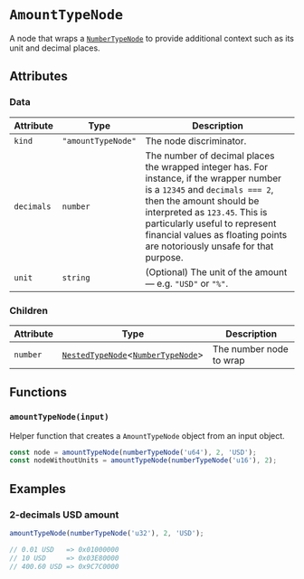 # `AmountTypeNode`

A node that wraps a [`NumberTypeNode`](./NumberTypeNode) to provide additional context such as its unit and decimal places.

## Attributes

### Data

| Attribute  | Type               | Description                                                                                                                                                                                                                                                                                           |
| ---------- | ------------------ | ----------------------------------------------------------------------------------------------------------------------------------------------------------------------------------------------------------------------------------------------------------------------------------------------------- |
| `kind`     | `"amountTypeNode"` | The node discriminator.                                                                                                                                                                                                                                                                               |
| `decimals` | `number`           | The number of decimal places the wrapped integer has. For instance, if the wrapper number is a `12345` and `decimals === 2`, then the amount should be interpreted as `123.45`. This is particularly useful to represent financial values as floating points are notoriously unsafe for that purpose. |
| `unit`     | `string`           | (Optional) The unit of the amount — e.g. `"USD"` or `"%"`.                                                                                                                                                                                                                                            |

### Children

| Attribute | Type                                                                       | Description             |
| --------- | -------------------------------------------------------------------------- | ----------------------- |
| `number`  | [`NestedTypeNode`](./NestedTypeNode)<[`NumberTypeNode`](./NumberTypeNode)> | The number node to wrap |

## Functions

### `amountTypeNode(input)`

Helper function that creates a `AmountTypeNode` object from an input object.

```ts
const node = amountTypeNode(numberTypeNode('u64'), 2, 'USD');
const nodeWithoutUnits = amountTypeNode(numberTypeNode('u16'), 2);
```

## Examples

### 2-decimals USD amount

```ts
amountTypeNode(numberTypeNode('u32'), 2, 'USD');

// 0.01 USD   => 0x01000000
// 10 USD     => 0x03E80000
// 400.60 USD => 0x9C7C0000
```
